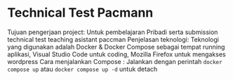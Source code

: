 # Technical Test Pacmann

 Tujuan pengerjaan project: Untuk pembelajaran Pribadi serta submission technical test teaching asistant paccman
 Penjelasan teknologi: Teknologi yang digunakan adalah Docker & Docker Compose sebagai tempat running aplikasi, Visual Studio Code untuk coding, Mozilla Firefox untuk mengakses wordpress
 Cara menjalankan Compose : Jalankan dengan perintah `docker compose up` atau `docker compose up -d` untuk detach

